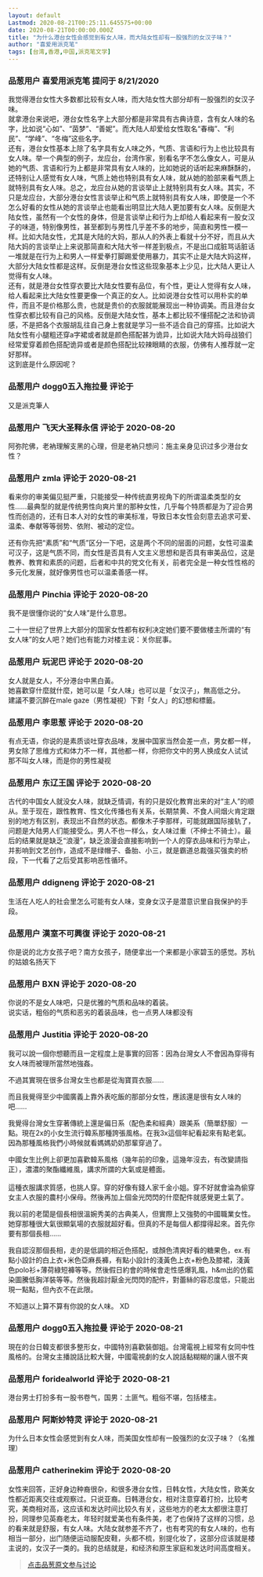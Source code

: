 ```yaml
---
layout: default
Lastmod: 2020-08-21T00:25:11.645575+00:00
date: 2020-08-21T00:00:00.000Z
title: "为什么港台女性会感觉到有女人味，而大陆女性却有一股强烈的女汉子味？"
author: "喜爱用派克笔"
tags: [台湾,香港,中国,派克笔文学]
---
```



### 品葱用户 **喜爱用派克笔** 提问于 8/21/2020
    
我觉得港台女性大多数都比较有女人味，而大陆女性大部分却有一股强烈的女汉子味。  
就拿港台来说吧，港台女性名字上大部分都是非常具有古典诗意，含有女人味的名字，比如说“心如”、“茵梦”、“善妮”。而大陆人却爱给女性取名“春梅”、“利民”、“学峰”、“冬梅”这些名字。  
还有，港台女性基本上除了名字具有女人味之外，气质、言语和行为上也比较具有女人味。举一个典型的例子，龙应台，台湾作家，别看名字不怎么像女人，可是从她的气质、言语和行为上都是非常具有女人味的，比如她说的话听起来麻酥酥的，还特别让人感觉有女人味，气质上她也特别具有女人味，就从她的脸部来看气质上就特别具有女人味。总之，龙应台从她的言谈举止上就特别具有女人味。其实，不只是龙应台，大部分港台女性言谈举止和气质上就特别具有女人味，即使是一个不怎么好看的女性从她的言谈举止也能看出明显比大陆人更加要有女人味。反倒是大陆女性，虽然有一个女性的身体，但是言谈举止和行为上却给人看起来有一股女汉子的味道，特别像男性，甚至都到与男性几乎差不多的地步，简直和男性一模一样。比如大陆女性，尤其是大陆的大妈，那从人的外表上看就十分不好，而且从大陆大妈的言谈举止上来说那简直和大陆大爷一样差到极点，不是出口成脏骂话脏话一堆就是在行为上和男人一样爱拳打脚踢爱使用暴力，其实不止是大陆大妈这样，大部分大陆女性都是这样。反倒是港台女性这些现象基本上少见，比大陆人更让人觉得有女人味。  
还有，就是港台女性穿衣要比大陆女性要有品位，有个性，更让人觉得有女人味，给人看起来比大陆女性要更像一个真正的女人。比如说港台女性可以用朴实的单件，而且不是价格那么贵，也就是贵价的衣服就能展现出一种协调美。而且港台女性穿衣都比较有自己的风格。反倒是大陆女性，基本上都比较不懂搭配之法和协调感，不是把各个衣服胡乱往自己身上套就是学习一些不适合自己的穿搭。比如说大陆女性有小腿粗还穿a字裙或者就是颜色搭配甚为诡异，比如说大陆大妈母战狼们经常爱穿着颜色搭配诡异或者是颜色搭配比较辣眼睛的衣服，仿佛有人推荐就一定好那样。  
这到底是什么原因呢？
    
                

### 品葱用户 **dogg0五入拖拉曼** 评论于 
        
又是派克筆人
        
                

### 品葱用户 **飞天大圣释永信** 评论于 2020-08-20
        
阿弥陀佛，老衲理解支黑的心理，但是老衲只想问：施主亲身见识过多少港台女性？
        
                

### 品葱用户 **zmla** 评论于 2020-08-21
        
看来你的审美偏见挺严重，只能接受一种传统直男视角下的所谓温柔类型的女性……最典型的就是传统男性向爽片里的那种女性，几乎每个特质都是为了迎合男性而创造的，还有日本人对的女性的审美标准，导致日本女性会刻意去追求可爱、温柔、奉献等等弱势、依附、被动的定位。  
  
还有你先把“素质”和“气质”区分一下吧，这是两个不同的层面的问题，女性可温柔可汉子，这是气质不同，而女性是否具有人文主义思想和是否具有审美品位，这是教养、教育和素质的问题，后者和中共的党文化有关，前者完全是一种女性性格的多元化发展，就好像男性也可以温柔善感一样。
        
                

### 品葱用户 **Pinchia** 评论于 2020-08-20
        
我不是很懂你说的“女人味”是什么意思。  
  
二十一世纪了世界上大部分的国家女性都有权利决定她们要不要做楼主所谓的“有女人味”的女人吧？她们也有能力对楼主说：关你屁事。
        
                

### 品葱用户 **玩泥巴** 评论于 2020-08-20
        
女人就是女人，不分港台中黑白黃。  
她喜歡穿什麼就什麼，她可以是「女人味」也可以是「女汉子」，無高低之分。  
建議不要沉醉在male gaze（男性凝視）下對「女人」的幻想和標籤。
        
                

### 品葱用户 **李思葱** 评论于 2020-08-20
        
有点无语，你说的是素质谈吐穿衣品味，发展中国家当然会差一点，男女都一样，男女除了思维方式和体力不一样，其他都一样，你把你文中的男人换成女人试试  
那不叫女人味，而是你的男性凝视
        
                

### 品葱用户 **东辽王国** 评论于 2020-08-20
        
古代的中国女人就没女人味，就缺乏情调，有的只是奴化教育出来的对“主人”的顺从。至于现在，跟性教育、性文化传播也有关系，长期禁黄、不食人间烟火肯定跟别的地方有区别，表现出不自然的状态。都像木子李那样，可能就跟国际接轨了，问题是大陆男人们能接受么。男人不也一样么，女人味过重（不绅士不骑士）。最后的结果就是缺乏“浪漫”，缺乏浪漫会直接影响到一个人的穿衣品味和行为举止，并影响到文艺创作，造成不是绿帽子、备胎、小三，就是霸道总裁强买强卖的桥段，下一代看了之后受其影响恶性循环。
        
                

### 品葱用户 **ddigneng** 评论于 2020-08-21
        
生活在人吃人的社会里怎么可能有女人味，变身女汉子是潜意识里自我保护的手段。
        
                

### 品葱用户 **漢室不可興復** 评论于 2020-08-21
        
你是说的北方女孩子吧？南方女孩子，随便拿出一个来都是小家碧玉的感觉。苏杭的姑娘名扬天下
        
                

### 品葱用户 **BXN** 评论于 2020-08-20
        
你说的不是女人味吧，只是优雅的气质和品味的着装。  
说实话，粗俗的气质和恶劣的着装品味，也一点男人味都没有
        
                

### 品葱用户 **Justitia** 评论于 2020-08-20
        
我可以說一個你想聽而且一定程度上是事實的回答：因為台灣女人不會因為穿得有女人味而被理所當然地強姦。  
  
不過其實現在很多台灣女生也都是從淘寶買衣服……  
  
而且我覺得至少中國廣義上靠外表吃飯的那部分女性，應該還是很有女人味的吧……  
  
  
我覺得台灣女生穿著傳統上還是偏日系（配色柔和經典）跟美系（簡單舒服）一點。現在2x的小女生流行韓系那種誇張風格。在我3x這個年紀看起來有點老氣。因為那種風格我們小時候就看媽媽奶奶那輩穿過了。  
  
中國女生比例上卻更加喜歡韓系風格（幾年前的印象，這幾年沒去，有改變請指正），濃濃的聚酯纖維風，講求所謂的大氣或是體面。  
    
這種衣服講求質感，也挑人穿。穿的好像有錢人家千金小姐。穿不好就會淪為偷穿女主人衣服的農村小保母。然後再加上個金光閃閃的什麼配件就感覺更土氣了。  
  
我以前的老闆是個長相很溫婉秀美的古典美人，但實際上又強勢的中國職業女性。她穿那種很大氣很顯氣場的衣服就超好看。但真的不是每個人都撐得起來。首先你要有那個長相……  
  
我自認沒那個長相，走的是低調的相近色搭配，或顏色清爽好看的糖果色，ex.有點小設計的白上衣+米色亞麻長褲，有點小設計的淺黃色上衣+粉色及膝裙，淺黃色polo衫+薄荷綠短褲等等。然後假日約會的時候會走性感爆乳風，h&m出的仿藍染圖騰低胸洋裝等等。然後我超討厭金光閃閃的配件，對蕾絲的容忍度低，只能出現一點點，但內衣不在此限。  
  
不知道以上算不算有你說的女人味。 XD
        
                

### 品葱用户 **dogg0五入拖拉曼** 评论于 2020-08-21
        
現在的台日韓支都很多整形女，中國特別喜歡裝御姐。台灣電視上經常有女同中性風格的。台灣女主播說話比較大聲，中國電視劇的女人說話黏糊糊的讓人很不爽
        
                

### 品葱用户 **foridealworld** 评论于 2020-08-21
        
港台男士打扮多有一股书卷气，国男：土匪气。粗俗不堪，包括楼主。
        
                

### 品葱用户 **阿斯妙特灵** 评论于 2020-08-21
        
为什么日本女性会感觉到有女人味，而美国女性却有一股强烈的女汉子味？（名推理）
        
                

### 品葱用户 **catherinekim** 评论于 2020-08-20
        
女性来回答，正好身边种裔很杂，和很多港台女性，日韩女性，大陆女性，欧美女性都近距离交往或观察过。只说亚裔。日韩港台女，相对注意穿着打扮，比较考究，美商相对高，这应该和发达时间比较久有关，这些地方的老太太都很注意打扮，同理参见英裔老太，年轻时就爱美也有条件美，老了也保持了这样的习惯，总的看来就是舒服，有女人味。大陆女就参差不齐了，也有考究的有女人味的，也有相当一部分，出门随便运动服配皮鞋，头都不梳，别提化妆了，这部分应该就是楼主说的，女汉子一类的。我的总结就是，和经济和原生家庭和发达时间高度相关。
        
                





> [点击品葱原文参与讨论](https://pincong.rocks/question/30066)

